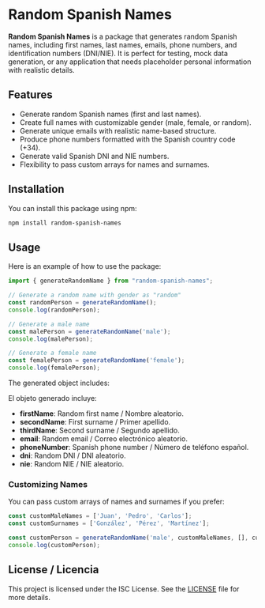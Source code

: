 
# Random Spanish Names

**Random Spanish Names** is a package that generates random Spanish names, including first names, last names, emails, phone numbers, and identification numbers (DNI/NIE). It is perfect for testing, mock data generation, or any application that needs placeholder personal information with realistic details.

## Features

- Generate random Spanish names (first and last names).
- Create full names with customizable gender (male, female, or random).
- Generate unique emails with realistic name-based structure.
- Produce phone numbers formatted with the Spanish country code (+34).
- Generate valid Spanish DNI and NIE numbers.
- Flexibility to pass custom arrays for names and surnames.


## Installation

You can install this package using npm:



```bash
npm install random-spanish-names
```

## Usage

Here is an example of how to use the package:


```javascript
import { generateRandomName } from "random-spanish-names";

// Generate a random name with gender as "random"
const randomPerson = generateRandomName();
console.log(randomPerson);

// Generate a male name
const malePerson = generateRandomName('male');
console.log(malePerson);

// Generate a female name
const femalePerson = generateRandomName('female');
console.log(femalePerson);
```

The generated object includes:

El objeto generado incluye:

- **firstName**: Random first name / Nombre aleatorio.
- **secondName**: First surname / Primer apellido.
- **thirdName**: Second surname / Segundo apellido.
- **email**: Random email / Correo electrónico aleatorio.
- **phoneNumber**: Spanish phone number / Número de teléfono español.
- **dni**: Random DNI / DNI aleatorio.
- **nie**: Random NIE / NIE aleatorio.

### Customizing Names

You can pass custom arrays of names and surnames if you prefer:

```javascript
const customMaleNames = ['Juan', 'Pedro', 'Carlos'];
const customSurnames = ['González', 'Pérez', 'Martínez'];

const customPerson = generateRandomName('male', customMaleNames, [], customSurnames);
console.log(customPerson);
```

## License / Licencia

This project is licensed under the ISC License. See the [LICENSE](./LICENSE) file for more details.
